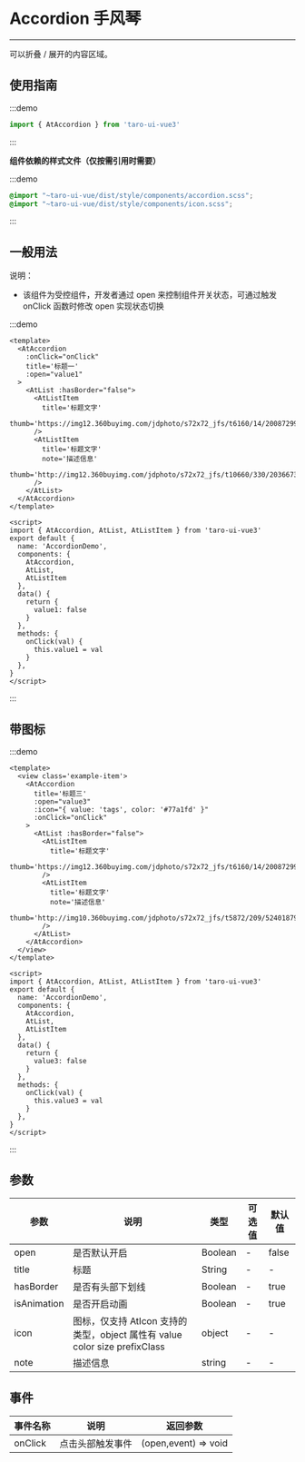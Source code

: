 # Accordion 手风琴

---
可以折叠 / 展开的内容区域。

## 使用指南

:::demo

```js
import { AtAccordion } from 'taro-ui-vue3'
```

:::

**组件依赖的样式文件（仅按需引用时需要）**

:::demo

```scss
@import "~taro-ui-vue/dist/style/components/accordion.scss";
@import "~taro-ui-vue/dist/style/components/icon.scss";
```

:::

## 一般用法

说明：

* 该组件为受控组件，开发者通过 open 来控制组件开关状态，可通过触发 onClick 函数时修改 open 实现状态切换

:::demo

``` vue
<template>
  <AtAccordion
    :onClick="onClick"
    title='标题一'
    :open="value1"
  >
    <AtList :hasBorder="false">
      <AtListItem
        title='标题文字'
        thumb='https://img12.360buyimg.com/jdphoto/s72x72_jfs/t6160/14/2008729947/2754/7d512a86/595c3aeeNa89ddf71.png'
      />
      <AtListItem
        title='标题文字'
        note='描述信息'
        thumb='http://img12.360buyimg.com/jdphoto/s72x72_jfs/t10660/330/203667368/1672/801735d7/59c85643N31e68303.png'
      />
    </AtList>
  </AtAccordion>
</template>

<script>
import { AtAccordion, AtList, AtListItem } from 'taro-ui-vue3'
export default {
  name: 'AccordionDemo',
  components: {
    AtAccordion,
    AtList,
    AtListItem
  },
  data() {
    return {
      value1: false
    }
  },
  methods: {
    onClick(val) {
      this.value1 = val
    }
  },
}
</script>

```

:::

## 带图标

:::demo

``` vue
<template>
  <view class='example-item'>
    <AtAccordion
      title='标题三'
      :open="value3"
      :icon="{ value: 'tags', color: '#77a1fd' }"
      :onClick="onClick"
    >
      <AtList :hasBorder="false">
        <AtListItem
          title='标题文字'
          thumb='https://img12.360buyimg.com/jdphoto/s72x72_jfs/t6160/14/2008729947/2754/7d512a86/595c3aeeNa89ddf71.png'
        />
        <AtListItem
          title='标题文字'
          note='描述信息'
          thumb='http://img10.360buyimg.com/jdphoto/s72x72_jfs/t5872/209/5240187906/2872/8fa98cd/595c3b2aN4155b931.png'
        />
      </AtList>
    </AtAccordion>
  </view>
</template>

<script>
import { AtAccordion, AtList, AtListItem } from 'taro-ui-vue3'
export default {
  name: 'AccordionDemo',
  components: {
    AtAccordion,
    AtList,
    AtListItem
  },
  data() {
    return {
      value3: false
    }
  },
  methods: {
    onClick(val) {
      this.value3 = val
    }
  },
}
</script>

```

:::

## 参数

| 参数        | 说明                                                                       | 类型    | 可选值 | 默认值 |
| ----------- | -------------------------------------------------------------------------- | ------- | ------ | ------ |
| open        | 是否默认开启                                                               | Boolean | -      | false  |
| title       | 标题                                                                       | String  | -      | -      |
| hasBorder   | 是否有头部下划线                                                           | Boolean | -      | true   |
| isAnimation | 是否开启动画                                                               | Boolean | -      | true   |
| icon        | 图标，仅支持 AtIcon 支持的类型，object 属性有 value color size prefixClass | object  | -      | -      |
| note        | 描述信息                                                                   | string  | -      | -      |

## 事件

| 事件名称 | 说明             | 返回参数             |
| -------- | ---------------- | -------------------- |
| onClick  | 点击头部触发事件 | (open,event) => void |
